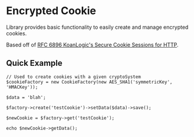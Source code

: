 Encrypted Cookie
================
Library provides basic functionality to easily create and manage encrypted cookies.

Based off of [RFC 6896 KoanLogic's Secure Cookie Sessions for HTTP](https://tools.ietf.org/html/rfc6896).

Quick Example
-------------

	// Used to create cookies with a given cryptoSystem
	$cookieFactory = new CookieFactory(new AES_SHA1('symmetricKey', 'HMACKey'));

	$data = 'blah';

	$factory->create('testCookie')->setData($data)->save();

	$newCookie = $factory->get('testCookie');

	echo $newCookie->getData();